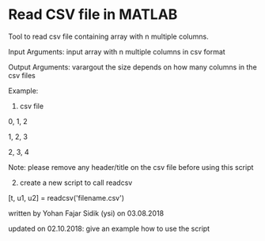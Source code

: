# Read CSV file in MATLAB

Tool to read csv file containing array with n multiple columns.

Input Arguments:
input          array with n multiple columns in csv format
   
Output Arguments:
varargout      the size depends on how many columns in the csv files

Example:
1. csv file

0, 1, 2

1, 2, 3

2, 3, 4

Note: please remove any header/title on the csv file before using this script

2. create a new script to call readcsv

[t, u1, u2]        = readcsv('filename.csv')

written by Yohan Fajar Sidik (ysi) on 03.08.2018

updated on 02.10.2018: give an example how to use the script
